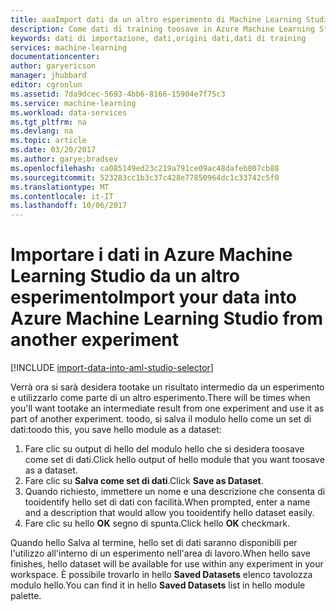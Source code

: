 ```yaml
---
title: aaaImport dati da un altro esperimento di Machine Learning Studio | Documenti Microsoft
description: Come dati di training toosave in Azure Machine Learning Studio e utilizzarlo in un altro esperimento.
keywords: dati di importazione, dati,origini dati,dati di training
services: machine-learning
documentationcenter: 
author: garyericson
manager: jhubbard
editor: cgronlun
ms.assetid: 7da9dcec-5693-4bb6-8166-15904e7f75c3
ms.service: machine-learning
ms.workload: data-services
ms.tgt_pltfrm: na
ms.devlang: na
ms.topic: article
ms.date: 03/20/2017
ms.author: garye;bradsev
ms.openlocfilehash: ca085149ed23c219a791ce09ac48dafeb807cb88
ms.sourcegitcommit: 523283cc1b3c37c428e77850964dc1c33742c5f0
ms.translationtype: MT
ms.contentlocale: it-IT
ms.lasthandoff: 10/06/2017
---
```

# <a name="import-your-data-into-azure-machine-learning-studio-from-another-experiment"></a><span data-ttu-id="6c683-104">Importare i dati in Azure Machine Learning Studio da un altro esperimento</span><span class="sxs-lookup"><span data-stu-id="6c683-104">Import your data into Azure Machine Learning Studio from another experiment</span></span>
[!INCLUDE [import-data-into-aml-studio-selector](../../includes/machine-learning-import-data-into-aml-studio.md)]

<span data-ttu-id="6c683-105">Verrà ora si sarà desidera tootake un risultato intermedio da un esperimento e utilizzarlo come parte di un altro esperimento.</span><span class="sxs-lookup"><span data-stu-id="6c683-105">There will be times when you'll want tootake an intermediate result from one experiment and use it as part of another experiment.</span></span> <span data-ttu-id="6c683-106">toodo, si salva il modulo hello come un set di dati:</span><span class="sxs-lookup"><span data-stu-id="6c683-106">toodo this, you save hello module as a dataset:</span></span>

1. <span data-ttu-id="6c683-107">Fare clic su output di hello del modulo hello che si desidera toosave come set di dati.</span><span class="sxs-lookup"><span data-stu-id="6c683-107">Click hello output of hello module that you want toosave as a dataset.</span></span>
2. <span data-ttu-id="6c683-108">Fare clic su **Salva come set di dati**.</span><span class="sxs-lookup"><span data-stu-id="6c683-108">Click **Save as Dataset**.</span></span>
3. <span data-ttu-id="6c683-109">Quando richiesto, immettere un nome e una descrizione che consenta di tooidentify hello set di dati con facilità.</span><span class="sxs-lookup"><span data-stu-id="6c683-109">When prompted, enter a name and a description that would allow you tooidentify hello dataset easily.</span></span>
4. <span data-ttu-id="6c683-110">Fare clic su hello **OK** segno di spunta.</span><span class="sxs-lookup"><span data-stu-id="6c683-110">Click hello **OK** checkmark.</span></span>

<span data-ttu-id="6c683-111">Quando hello Salva al termine, hello set di dati saranno disponibili per l'utilizzo all'interno di un esperimento nell'area di lavoro.</span><span class="sxs-lookup"><span data-stu-id="6c683-111">When hello save finishes, hello dataset will be available for use within any experiment in your workspace.</span></span> <span data-ttu-id="6c683-112">È possibile trovarlo in hello **Saved Datasets** elenco tavolozza modulo hello.</span><span class="sxs-lookup"><span data-stu-id="6c683-112">You can find it in hello **Saved Datasets** list in hello module palette.</span></span>

